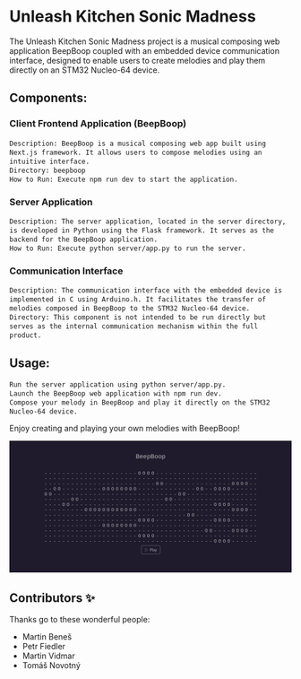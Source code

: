# Unleash Kitchen Sonic Madness

The Unleash Kitchen Sonic Madness project is a musical composing web application BeepBoop coupled with an embedded device communication interface, designed to enable users to create melodies and play them directly on an STM32 Nucleo-64 device.

## Components:

### Client Frontend Application (BeepBoop)

    Description: BeepBoop is a musical composing web app built using Next.js framework. It allows users to compose melodies using an intuitive interface.
    Directory: beepboop
    How to Run: Execute npm run dev to start the application.

### Server Application

    Description: The server application, located in the server directory, is developed in Python using the Flask framework. It serves as the backend for the BeepBoop application.
    How to Run: Execute python server/app.py to run the server.

### Communication Interface

    Description: The communication interface with the embedded device is implemented in C using Arduino.h. It facilitates the transfer of melodies composed in BeepBoop to the STM32 Nucleo-64 device.
    Directory: This component is not intended to be run directly but serves as the internal communication mechanism within the full product.

## Usage:

    Run the server application using python server/app.py.
    Launch the BeepBoop web application with npm run dev.
    Compose your melody in BeepBoop and play it directly on the STM32 Nucleo-64 device.

Enjoy creating and playing your own melodies with BeepBoop!

![image](.template_images/beepboop.png)

## Contributors ✨

Thanks go to these wonderful people:

-   Martin Beneš
-   Petr Fiedler
-   Martin Vidmar
-   Tomáš Novotný
